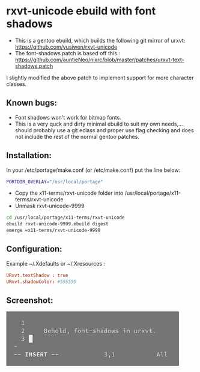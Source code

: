 rxvt-unicode ebuild with font shadows
=====================================

* This is a gentoo ebuild, which builds the following git mirror of urxvt: https://github.com/yusiwen/rxvt-unicode
* The font-shadows patch is based off this : https://github.com/auntieNeo/nixrc/blob/master/patches/urxvt-text-shadows.patch

I slightly modified the above patch to implement support for more character classes.

Known bugs:
----------

* Font shadows won't work for bitmap fonts.
* This is a very quck and dirty minimal ebuild to suit my own needs,... should probably use a git eclass and proper use flag checking and does not include the rest of the normal gentoo patches.

Installation:
-------------

In your /etc/portage/make.conf (or /etc/make.conf) put the line below:

```bash
PORTDIR_OVERLAY="/usr/local/portage"
```

* Copy the x11-terms/rxvt-unicode folder into /usr/local/portage/x11-terms/rxvt-unicode
* Unmask rxvt-unicode-9999

```bash
cd /usr/local/portage/x11-terms/rxvt-unicode
ebuild rxvt-unicode-9999.ebuild digest
emerge =x11-terms/rxvt-unicode-9999
```

Configuration:
--------------

Example ~/.Xdefaults or ~/.Xresources : 

```conf
URxvt.textShadow : true
URxvt.shadowColor: #555555
```

Screenshot:
-----------

![Screenshot](shadows.png?raw=true "Screenshot")

